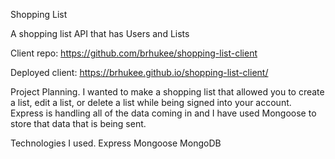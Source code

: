 Shopping List

A shopping list API that has Users and Lists

Client repo: <https://github.com/brhukee/shopping-list-client>

Deployed client: <https://brhukee.github.io/shopping-list-client/>

Project Planning.
I wanted to make a shopping list that allowed you to create a list, edit a list,
or delete a list while being signed into your account. Express is handling all
of the data coming in and I have used Mongoose to store that data that is being
sent.

Technologies I used.
Express
Mongoose
MongoDB
